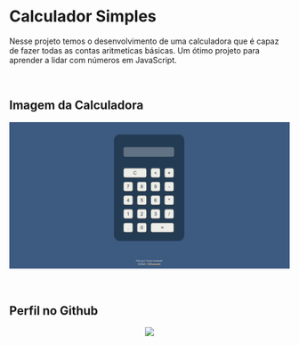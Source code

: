 # Calculador Simples
Nesse projeto temos o desenvolvimento de uma calculadora que é capaz de fazer todas as contas aritmeticas básicas. Um ótimo projeto para aprender a lidar com números em JavaScript.

&nbsp;&nbsp;&nbsp;&nbsp;&nbsp;&nbsp;&nbsp;&nbsp;&nbsp;&nbsp;&nbsp;&nbsp;&nbsp;&nbsp;&nbsp;&nbsp;&nbsp;&nbsp;&nbsp;&nbsp;

## Imagem da Calculadora
<p align="center">
    <img src="../_img/Calculadora.png" alt="Imagem da Calculadora"/>
</p>
&nbsp;&nbsp;&nbsp;&nbsp;&nbsp;&nbsp;&nbsp;&nbsp;&nbsp;&nbsp;&nbsp;&nbsp;&nbsp;&nbsp;&nbsp;&nbsp;&nbsp;&nbsp;&nbsp;&nbsp;

## Perfil no Github

<p align="center">
    <a href="https://github.com/CMLeonardo">
        <img  src="https://img.shields.io/badge/GitHub-100000?style=for-the-badge&logo=github&logoColor=white&link=https://https://github.com/CMLeonardo">
    </a>
</p>